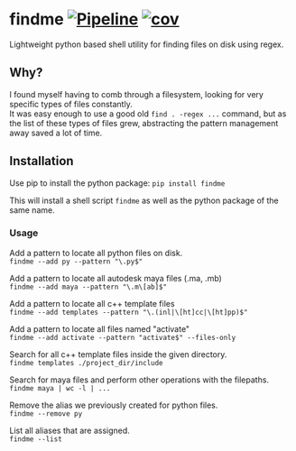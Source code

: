 # findme [![Pipeline](https://github.com/mdLafrance/findme/actions/workflows/pipeline.yml/badge.svg?branch=main)](https://github.com/mdLafrance/findme/actions/workflows/pipeline.yml) [![cov](https://we-cli.github.io/mdLafrance/badges/coverage.svg)](https://github.com/we-cli/mdLafrance/actions)
Lightweight python based shell utility for finding files on disk using regex.


## Why?
I found myself having to comb through a filesystem, looking for very specific types of files constantly.  
It was easy enough to use a good old `find . -regex ...` command, but as the list of these types of files grew, abstracting the pattern management away saved a lot of time.

## Installation
Use pip to install the python package: `pip install findme`

This will install a shell script `findme` as well as the python package of the same name.

### Usage
Add a pattern to locate all python files on disk.  
`findme --add py --pattern "\.py$"`             
  
Add a pattern to locate all autodesk maya files (.ma, .mb)  
`findme --add maya --pattern "\.m\[ab]$"`  
  
Add a pattern to locate all c++ template files  
`findme --add templates --pattern "\.(inl|\[ht]cc|\[ht]pp)$"` 
  
Add a pattern to locate all files named "activate"  
`findme --add activate --pattern "activate$" --files-only `  
  
Search for all c++ template files inside the given directory.  
`findme templates ./project_dir/include`
  
Search for maya files and perform other operations with the filepaths.  
`findme maya | wc -l | ...`                                  
  
Remove the alias we previously created for python files.  
`findme --remove py`                                         
  
List all aliases that are assigned.  
`findme --list`                                             
